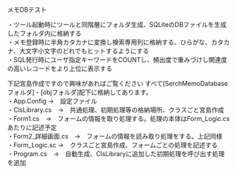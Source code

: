 メモDBテスト

・ツール起動時にツールと同階層にフォルダ生成、SQLiteのDBファイルを生成したフォルダ内に格納する  
・メモ登録時に半角カタカナに変換し検索専用列に格納する、ひらがな、カタカナ、大文字小文字のどれでもヒットするようにする  
・SQL発行時にユーザ指定キーワードをCOUNTし、頻出度で重みづけし関連度の高いレコードをより上位に表示する  

下記宮島作成ですので興味があればご覧ください
すべて[SerchMemoDatabaseフォルダ] - [objフォルダ]配下に格納してあります。  
・App.Config →　設定ファイル  
・ClsLibrary.cs　→　共通処理、初期処理等の格納場所、クラスごと宮島作成  
・Form1.cs　→　フォームの情報を取り処理する。処理の本体はForm_Logic.csあたりに記述予定  
・Form2_詳細画面.cs　→　フォームの情報を読み取り処理をする。上記同様  
・Form_Logic.sc →　クラスごと宮島作成、フォームごとの処理を記述する  
・Program.cs　→　自動生成、ClsLibraryに追加した初期処理を呼び出す処理を追加  
